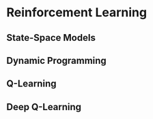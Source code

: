 # Reinforcement Learning

## State-Space Models


## Dynamic Programming



## Q-Learning


## Deep Q-Learning





